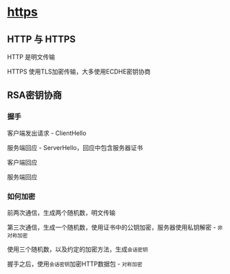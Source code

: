 # [https](https://www.ruanyifeng.com/blog/2014/02/ssl_tls.html)

## HTTP 与 HTTPS

HTTP 是明文传输

HTTPS 使用TLS加密传输，大多使用ECDHE密钥协商

## RSA密钥协商

### 握手

客户端发出请求 - ClientHello

服务端回应 - ServerHello，回应中包含服务器证书

客户端回应

服务端回应

### 如何加密

前两次通信，生成两个随机数，明文传输

第三次通信，生成一个随机数，使用证书中的公钥加密，服务器使用私钥解密 - `非对称加密`

使用三个随机数，以及约定的加密方法，生成`会话密钥`

握手之后，使用`会话密钥`加密HTTP数据包 - `对称加密`
